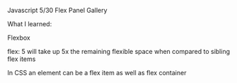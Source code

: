 Javascript 5/30 Flex Panel Gallery

What I learned:

Flexbox

flex: 5 will take up 5x the remaining flexible space when compared to sibling flex items

In CSS an element can be a flex item as well as flex container